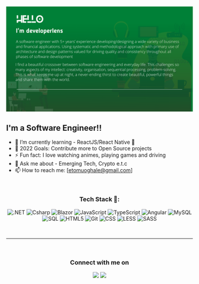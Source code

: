 <p align="center"> 
<img src="https://github.com/developerlens/developerlens/blob/main/assets/images/headers.png" /> 
</p>

<!--[![Twitter Follow](https://img.shields.io/twitter/follow/developerlens?color=1DA1F2&logo=twitter&style=for-the-badge)](https://twitter.com/intent/follow?original_referer=https%3A%2F%2Fgithub.com%2Fdeveloperlens&screen_name=developerlens)-->

## I'm a Software Engineer!!

- 🌱 I’m currently learning - ReactJS/React Native 🤣
- 🥅 2022 Goals: Contribute more to Open Source projects
- ⚡ Fun fact: I love watching animes, playing games and driving
- 💬 Ask me about - Emerging Tech, Crypto e.t.c
- 📫 How to reach me: [etomuoghale@gmail.com]

<br/>

<h3 align="center">Tech Stack 🍗:</h3>
<p align="center">
  <img alt=".NET" src="https://img.shields.io/badge/-.NET-512BD4?style=flat-square&logo=dotnet&logoColor=white" />
  <img alt="Csharp" src="https://img.shields.io/badge/-csharp-239120?style=flat-square&logo=c sharp&logoColor=white" />
  <img alt="Blazor" src="https://img.shields.io/badge/-Blazor-512BD4?style=flat-square&logo=blazor&logoColor=white" />
  <img alt="JavaScript" src="https://img.shields.io/badge/-JavaScript-F7DF1E?style=flat-square&logo=javascript&logoColor=white" />
  <img alt="TypeScript" src="https://img.shields.io/badge/-Typescript-3178C6?style=flat-square&logo=typescript&logoColor=white" />
  <img alt="Angular" src="https://img.shields.io/badge/-Angular-DD0031?style=flat-square&logo=angular&logoColor=white" />
  <img alt="MySQL" src="https://img.shields.io/badge/-MySQL-4479A1?style=flat-square&logo=mysql&logoColor=white" />
    <img alt="SQL" src="https://img.shields.io/badge/-MSSQL-CC2927?style=flat-square&logo=Microsoft SQL Server&logoColor=white" />
  <img alt="HTML5" src="https://img.shields.io/badge/-HTML5-E34F26?style=flat-square&logo=html5&logoColor=white" />
  <img alt="Git" src="https://img.shields.io/badge/-Git-F05032?style=flat-square&logo=git&logoColor=white" />
  <img alt="CSS" src="https://img.shields.io/badge/-CSS-1572B6?style=flat-square&logo=css3&logoColor=white" />
  <img alt="LESS" src="https://img.shields.io/badge/-LESS-1D365D?style=flat-square&logo=less&logoColor=white" />
  <img alt="SASS" src="https://img.shields.io/badge/-SASS-CC6699?style=flat-square&logo=sass&logoColor=white" />
</p>

<br/>

---
<br/>

<h3 align="center">Connect with me on</h3>

<p align="center">
<a href = "https://www.linkedin.com/in/developerlens/"><img src="https://img.icons8.com/fluent/48/000000/linkedin.png"/></a>
<a href = "https://twitter.com/developerlens"><img src="https://img.icons8.com/fluent/48/000000/twitter.png"/></a>

</p>

<!--
**developerlens/developerlens** is a ✨ _special_ ✨ repository because its `README.md` (this file) appears on your GitHub profile.

Here are some ideas to get you started:

- 🔭 I’m currently working on ...
- 🌱 I’m currently learning ...
- 👯 I’m looking to collaborate on ...
- 🤔 I’m looking for help with ...
- 💬 Ask me about ...
- 📫 How to reach me: ...
- 😄 Pronouns: ...
- ⚡ Fun fact: ...
-->
